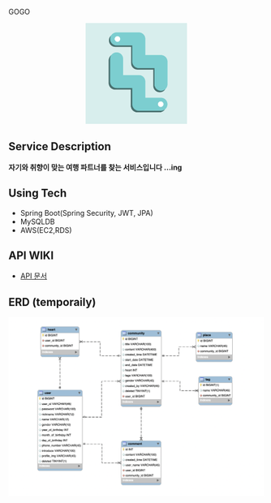 GOGO 
<div align="center">
<img src="./img/gogo.profile.png" alt="logo" width="200">
</div>


 ## Service Description 
 **자기와 취향이 맞는 여행 파트너를 찾는 서비스입니다 ...ing**

 ## Using Tech
 - Spring Boot(Spring Security, JWT, JPA)
 - MySQLDB
 - AWS(EC2,RDS) 


 ## API WIKI 
- [API 문서](https://github.com/Yboyu0u/GOGO_API/wiki)

## ERD (temporaily)
![임시 ERD](./img/temporailyERD.png)
